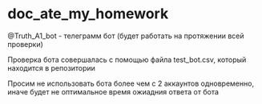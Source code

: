 # doc_ate_my_homework

@Truth_A1_bot - телеграмм бот (будет работать на протяжении всей проверки)

Проверка бота совершалась с помощью файла test_bot.csv, который находится в репозитории

Просим не использовать бота более чем с 2 аккаунтов одновременно, иначе будет не оптимальное время ожиадния ответа от бота
